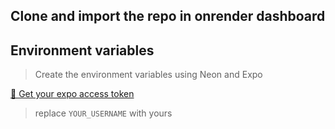 ## Clone and import the repo in onrender dashboard



## Environment variables


> Create the environment variables using Neon and Expo


[🔗 Get your expo access token](https://expo.dev/accounts/YOUR_USERNAME/settings/access-tokens)


> replace `YOUR_USERNAME` with yours
